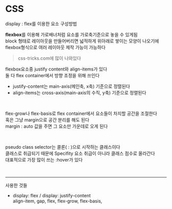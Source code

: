 # CSS

display : flex를 이용한 요소 구성방법  

<b>flexbox</b>를 이용해 가로배너처럼 요소를 가로축기준으로 놓을 수 있게됨  
block 형태로 레이아웃을 만들어버리면 넓적하게 위아래로 쌓이는 모양이 나오기에
flexbox형식으로 여러 레이아웃 제작 가능이 가능하다

> css-tricks.com에 많이 나와있다

flexbox요소중 justify content와 align-items가 있다  
둘 다 flex container에서 방향 조정을 위해 쓰인다
- justify-content는 main-axis(메인축, x축) 기준으로 정렬된다
- align-items는 cross-axis(main-axis의 수직, y축) 기준으로 정렬된다
<br>

flex-grow나 flex-basis로 flex container에서 요소들이 차지할 공간을 조절한다  
혹은 그냥 margin으로 공간 분리를 해도 된다  
margin : auto 값을 주면 그 요소만 가운데로 오게 된다

<br>

pseudo class selector는 콜론( : )으로 시작하는 클래스이다  
클래스로 취급되기 때문에 Specifity 요소 취급이 아니라 클래스 점수로 올라간다  
대표적으로 가장 많이 쓰는 :hover가 있다

<br>
<hr>

사용한 것들
- display: flex / display: justify-content  
align-item, gap, flex, flex-grow, flex-basis,
